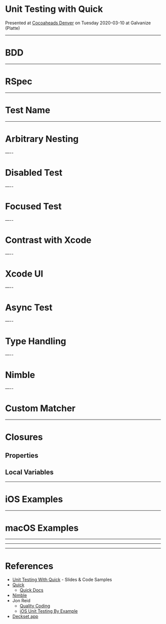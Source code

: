 # Unit Testing with Quick

Presented at [Cocoaheads Denver](https://www.meetup.com/CocoaheadsDenver/)
on Tuesday 2020-03-10 at Galvanize (Platte)

---

# BDD

---

# RSpec

---

# Test Name

---

# Arbitrary Nesting

—--

# Disabled Test

—--

# Focused Test

—--

# Contrast with Xcode

—--

# Xcode UI

—--

# Async Test

—--

# Type Handling

—--

# Nimble

—--

# Custom Matcher

---

# Closures

## Properties

## Local Variables

---

# iOS Examples

---

# macOS Examples

---

---

---

# References

- [Unit Testing With Quick](https://github.com/phatblat/UnitTestingWithQuick) - Slides & Code Samples
- [Quick](https://github.com/Quick/Quick)
  - [Quick Docs](https://github.com/Quick/Quick/blob/master/Documentation/en-us/README.md)
- [Nimble](https://github.com/Quick/Nimble)
- Jon Reid
  - [Quality Coding](https://qualitycoding.org/)
  - [iOS Unit Testing By Example](https://pragprog.com/book/jrlegios/ios-unit-testing-by-example)
- [Deckset app](https://www.deckset.com/)
